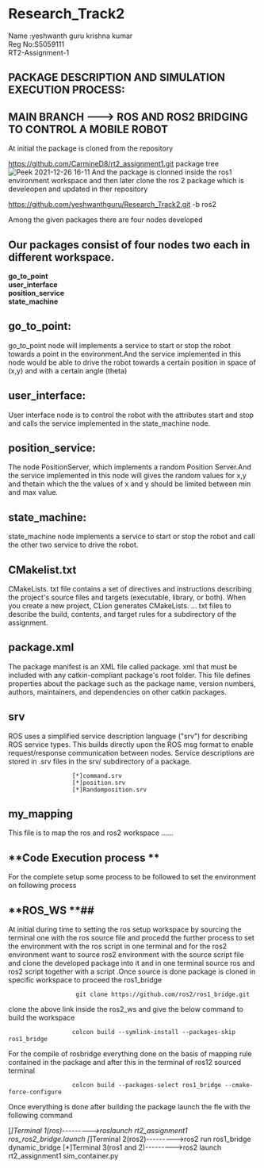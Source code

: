 
# Research_Track2
Name  :yeshwanth guru krishna kumar\
Reg No:S5059111\
RT2-Assignment-1



## PACKAGE DESCRIPTION AND SIMULATION EXECUTION PROCESS:
## MAIN BRANCH ---> ROS AND ROS2 BRIDGING TO CONTROL A MOBILE ROBOT
At initial the package is cloned from the repository 

   https://github.com/CarmineD8/rt2_assignment1.git
package tree
   ![Peek 2021-12-26 16-11](https://user-images.githubusercontent.com/72270080/147417311-ef6c9f2c-6027-4f3a-ae81-9801f304195a.png)
And the package is clonned inside the ros1 environment workspace and then later clone the ros 2 package which is develeopen and updated in ther repository

   https://github.com/yeshwanthguru/Research_Track2.git -b ros2

Among the given packages there are four nodes developed 


## Our packages consist of four nodes two each in different workspace.

**go_to_point**\
**user_interface**\
**position_service**\
**state_machine** 

## **go_to_point**:
go_to_point node  will implements a service to start or stop the robot towards a point in the environment.And the service implemented in this node would be able to drive the robot towards a certain position in space of (x,y) and with a certain angle (theta)
## **user_interface**:
User interface node is to control the robot with the attributes start and stop and calls the service implemented in the state_machine node. 
## **position_service**:
The node PositionServer, which implements a random Position Server.And the service implemented in this node will gives the random values for x,y and thetain which the the values of x and y should be limited between min and max value. 
## **state_machine**:
state_machine node implements a service to start or stop the robot and call the other two service to drive the robot.

## **CMakelist.txt**
CMakeLists. txt file contains a set of directives and instructions describing the project's source files and targets (executable, library, or both). When you create a new project, CLion generates CMakeLists. ... txt files to describe the build, contents, and target rules for a subdirectory of the assignment.

## **package.xml**  ##
The package manifest is an XML file called package. xml that must be included with any catkin-compliant package's root folder. This file defines properties about the package such as the package name, version numbers, authors, maintainers, and dependencies on other catkin packages.

## **srv** ##
ROS uses a simplified service description language ("srv") for describing ROS service types. This builds directly upon the ROS msg format to enable request/response communication between nodes. Service descriptions are stored in .srv files in the srv/ subdirectory of a package. 

                      [*]command.srv
                      [*]position.srv
                      [*]Randomposition.srv
## **my_mapping** ##
This file is to map the ros and ros2 workspace ......

## **Code Execution process ** ##

For the complete setup some process to be followed to set the environment on following process

## **ROS_WS **##
At initial during time to setting the ros setup workspace by sourcing the terminal one with the ros source file and procedd the further process to set the environment with the ros script in one terminal and for the ros2 environment want to source ros2 environment with the source script file and clone the developed package into it and in one terminal source ros and ros2 script together with a script .Once source is done package is cloned in specific workspace to proceed the ros1_bridge

                       git clone https://github.com/ros2/ros1_bridge.git
                       
clone the above link inside the ros2_ws and give the below command to build the workspace


                      colcon build --symlink-install --packages-skip ros1_bridge  
                      
For the compile of rosbridge everything done on the basis of mapping rule contained in the package and after this in the terminal of ros12 sourced terminal 

                       
                      colcon build --packages-select ros1_bridge --cmake-force-configure
                      
                      
 Once everything is done after building the package launch the fle with the following command 
 
 
 [*]Terminal 1(ros)--------->roslaunch rt2_assignment1 ros_ros2_bridge.launch
 [*]Terminal 2(ros2)--------->ros2 run ros1_bridge dynamic_bridge
 [*]Terminal 3(ros1 and 2)--------->ros2 launch rt2_assignment1 sim_container.py
 
 
 
 


                      
 
 

 


    
